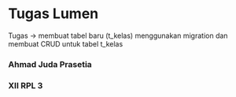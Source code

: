 # Tugas Lumen
Tugas -> membuat tabel baru (t_kelas) menggunakan migration dan membuat CRUD untuk tabel t_kelas
### Ahmad Juda Prasetia
### XII RPL 3
